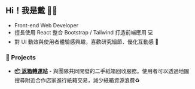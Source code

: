 ## Hi！我是戴 👋🏻

- Front-end Web Developer
- 擅長使用 React 整合 Bootstrap / Tailwind 打造前端應用 💻
- 對 UI 動效與使用者體驗感興趣，喜歡研究細節、優化互動感 👀


### 🎨 Projects

- **[📦 返箱轉運站](https://ana000701.github.io/react-boxes/)** - 與團隊共同開發的二手紙箱回收服務。使用者可以透過地圖搜尋附近合作店家進行紙箱交易，減少紙箱資源浪費♻️
